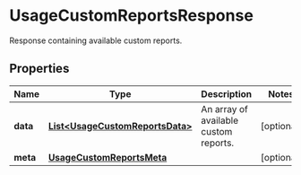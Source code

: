 

# UsageCustomReportsResponse

Response containing available custom reports.
## Properties

Name | Type | Description | Notes
------------ | ------------- | ------------- | -------------
**data** | [**List&lt;UsageCustomReportsData&gt;**](UsageCustomReportsData.md) | An array of available custom reports. |  [optional]
**meta** | [**UsageCustomReportsMeta**](UsageCustomReportsMeta.md) |  |  [optional]



